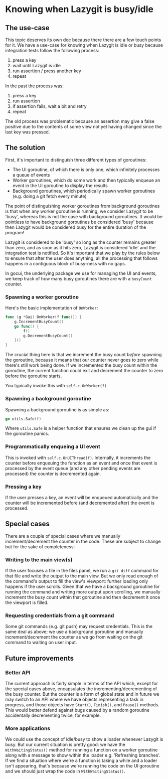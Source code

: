 # Knowing when Lazygit is busy/idle

## The use-case

This topic deserves its own doc because there there are a few touch points for it. We have a use-case for knowing when Lazygit is idle or busy because integration tests follow the following process:
1) press a key
2) wait until Lazygit is idle
3) run assertion / press another key
4) repeat

In the past the process was:
1) press a key
2) run assertion
3) if assertion fails, wait a bit and retry
4) repeat

The old process was problematic because an assertion may give a false positive due to the contents of some view not yet having changed since the last key was pressed.

## The solution

First, it's important to distinguish three different types of goroutines:
* The UI goroutine, of which there is only one, which infinitely processes a queue of events
* Worker goroutines, which do some work and then typically enqueue an event in the UI goroutine to display the results
* Background goroutines, which periodically spawn worker goroutines (e.g. doing a git fetch every minute)

The point of distinguishing worker goroutines from background goroutines is that when any worker goroutine is running, we consider Lazygit to be 'busy', whereas this is not the case with background goroutines. It would be pointless to have background goroutines be considered 'busy' because then Lazygit would be considered busy for the entire duration of the program!

Lazygit is considered to be 'busy' so long as the counter remains greater than zero, and as soon as it hits zero, Lazygit is considered 'idle' and the integration test is notified. So it's important that we play by the rules below to ensure that after the user does anything, all the processing that follows happens in a contiguous block of busy-ness with no gaps.

In gocui, the underlying package we use for managing the UI and events, we keep track of how many busy goroutines there are with a `busyCount` counter.

### Spawning a worker goroutine

Here's the basic implementation of `OnWorker`:

```go
func (g *Gui) OnWorker(f func()) {
	g.IncrementBusyCount()
	go func() {
		f()
		g.DecrementBusyCount()
	}()
}
```

The crucial thing here is that we increment the busy count _before_ spawning the goroutine, because it means that our counter never goes to zero while there's still work being done. If we incremented the busy count within the goroutine, the current function could exit and decrement the counter to zero before the goroutine starts.

You typically invoke this with `self.c.OnWorker(f)`

### Spawning a background goroutine

Spawning a background goroutine is as simple as:

```go
go utils.Safe(f)
```

Where `utils.Safe` is a helper function that ensures we clean up the gui if the goroutine panics.

### Programmatically enqueing a UI event

This is invoked with `self.c.OnUIThread(f)`. Internally, it increments the counter before enqueuing the function as an event and once that event is processed by the event queue (and any other pending events are processed) the counter is decremented again.

### Pressing a key

If the user presses a key, an event will be enqueued automatically and the counter will be incremented before (and decremented after) the event is processed.

## Special cases

There are a couple of special cases where we manually increment/decrement the counter in the code. These are subject to change but for the sake of completeness:

### Writing to the main view(s)

If the user focuses a file in the files panel, we run a `git diff` command for that file and write the output to the main view. But we only read enough of the command's output to fill the view's viewport: further loading only happens if the user scrolls. Given that we have a background goroutine for running the command and writing more output upon scrolling, we manually increment the busy count within that goroutine and then decrement it once the viewport is filled.

### Requesting credentials from a git command

Some git commands (e.g. git push) may request credentials. This is the same deal as above; we use a background goroutine and manually increment/decrement the counter as we go from waiting on the git command to waiting on user input.

## Future improvements

### Better API

The current approach is fairly simple in terms of the API which, except for the special cases above, encapsulates the incrementing/decrementing of the busy counter. But the counter is a form of global state and in future we may switch to an API where we have objects representing a task in progress, and those objects have `Start()`, `Finish()`, and `Pause()` methods. This would better defend against bugs caused by a random goroutine accidentally decrementing twice, for example.

### More applications

We could use the concept of idle/busy to show a loader whenever Lazygit is busy. But our current situation is pretty good: we have the `WithWaitingStatus()` method for running a function on a worker goroutine along with a message to show within the loader e.g. 'Refreshing branches'. If we find a situation where we're a function is taking a while and a loader isn't appearing, that's because we're running the code on the UI goroutine and we should just wrap the code in `WithWaitingStatus()`.
